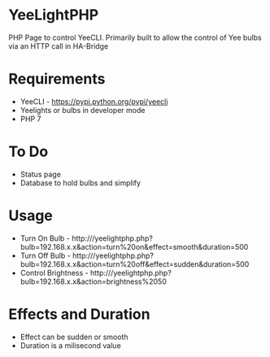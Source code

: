 # YeeLightPHP
PHP Page to control YeeCLI.
Primarily built to allow the control of Yee bulbs via an HTTP call in HA-Bridge

# Requirements

* YeeCLI - https://pypi.python.org/pypi/yeecli
* Yeelights or bulbs in developer mode
* PHP 7

# To Do 
* Status page
* Database to hold bulbs and simplify 

# Usage

* Turn On Bulb - http://<IPADDRESS>/yeelightphp.php?bulb=192.168.x.x&action=turn%20on&effect=smooth&duration=500
* Turn Off Bulb - http://<IPADDRESS>/yeelightphp.php?bulb=192.168.x.x&action=turn%20off&effect=sudden&duration=500
* Control Brightness - http://<IPADDRESS>/yeelightphp.php?bulb=192.168.x.x&action=brightness%2050

# Effects and Duration

* Effect can be sudden or smooth
* Duration is a milisecond value
